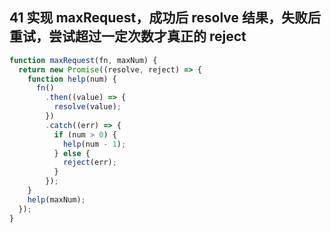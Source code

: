 ## 41 实现 maxRequest，成功后 resolve 结果，失败后重试，尝试超过一定次数才真正的 reject

```js
function maxRequest(fn, maxNum) {
  return new Promise((resolve, reject) => {
    function help(num) {
      fn()
        .then((value) => {
          resolve(value);
        })
        .catch((err) => {
          if (num > 0) {
            help(num - 1);
          } else {
            reject(err);
          }
        });
    }
    help(maxNum);
  });
}
```
